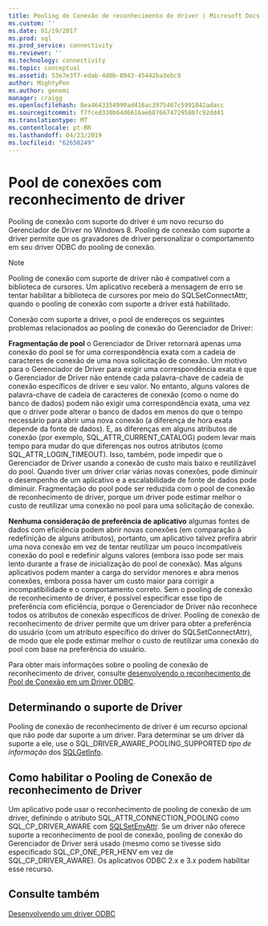 ```yaml
---
title: Pooling de Conexão de reconhecimento de driver | Microsoft Docs
ms.custom: ''
ms.date: 01/19/2017
ms.prod: sql
ms.prod_service: connectivity
ms.reviewer: ''
ms.technology: connectivity
ms.topic: conceptual
ms.assetid: 53e7e3f7-edab-4d0b-8943-45442ba3ebc9
author: MightyPen
ms.author: genemi
manager: craigg
ms.openlocfilehash: 8ea4643354990ad416ac3975467c5991842adacc
ms.sourcegitcommit: f7fced330b64d6616aeb8766747295807c92dd41
ms.translationtype: MT
ms.contentlocale: pt-BR
ms.lasthandoff: 04/23/2019
ms.locfileid: "62658249"
---
```

# <a name="driver-aware-connection-pooling"></a>Pool de conexões com reconhecimento de driver
Pooling de conexão com suporte do driver é um novo recurso do Gerenciador de Driver no Windows 8. Pooling de conexão com suporte a driver permite que os gravadores de driver personalizar o comportamento em seu driver ODBC do pooling de conexão.  
  
> [!NOTE]  
>  Pooling de conexão com suporte de driver não é compatível com a biblioteca de cursores. Um aplicativo receberá a mensagem de erro se tentar habilitar a biblioteca de cursores por meio do SQLSetConnectAttr, quando o pooling de conexão com suporte a driver está habilitado.  
  
 Conexão com suporte a driver, o pool de endereços os seguintes problemas relacionados ao pooling de conexão do Gerenciador de Driver:  
  
 **Fragmentação de pool** o Gerenciador de Driver retornará apenas uma conexão do pool se for uma correspondência exata com a cadeia de caracteres de conexão de uma nova solicitação de conexão.  Um motivo para o Gerenciador de Driver para exigir uma correspondência exata é que o Gerenciador de Driver não entende cada palavra-chave de cadeia de conexão específicos de driver e seu valor.  No entanto, alguns valores de palavra-chave de cadeia de caracteres de conexão (como o nome do banco de dados) podem não exigir uma correspondência exata, uma vez que o driver pode alterar o banco de dados em menos do que o tempo necessário para abrir uma nova conexão (a diferença de hora exata depende da fonte de dados). E, as diferenças em alguns atributos de conexão (por exemplo, SQL_ATTR_CURRENT_CATALOG) podem levar mais tempo para mudar do que diferenças nos outros atributos (como SQL_ATTR_LOGIN_TIMEOUT). Isso, também, pode impedir que o Gerenciador de Driver usando a conexão de custo mais baixo e reutilizável do pool. Quando tiver um driver criar várias novas conexões, pode diminuir o desempenho de um aplicativo e a escalabilidade de fonte de dados pode diminuir. Fragmentação do pool pode ser reduzida com o pool de conexão de reconhecimento de driver, porque um driver pode estimar melhor o custo de reutilizar uma conexão no pool para uma solicitação de conexão.  
  
 **Nenhuma consideração de preferência de aplicativo** algumas fontes de dados com eficiência podem abrir novas conexões (em comparação à redefinição de alguns atributos), portanto, um aplicativo talvez prefira abrir uma nova conexão em vez de tentar reutilizar um pouco incompatíveis conexão do pool e redefinir alguns valores (embora isso pode ser mais lento durante a frase de inicialização do pool de conexão). Mas alguns aplicativos podem manter a carga do servidor menores e abra menos conexões, embora possa haver um custo maior para corrigir a incompatibilidade e o comportamento correto. Sem o pooling de conexão de reconhecimento de driver, é possível especificar esse tipo de preferência com eficiência, porque o Gerenciador de Driver não reconhece todos os atributos de conexão específicos de driver. Pooling de conexão de reconhecimento de driver permite que um driver para obter a preferência do usuário (com um atributo específico do driver do SQLSetConnectAttr), de modo que ele pode estimar melhor o custo de reutilizar uma conexão do pool com base na preferência do usuário.  
  
 Para obter mais informações sobre o pooling de conexão de reconhecimento de driver, consulte [desenvolvendo o reconhecimento de Pool de Conexão em um Driver ODBC](../../../odbc/reference/develop-driver/developing-connection-pool-awareness-in-an-odbc-driver.md).  
  
## <a name="determining-driver-support"></a>Determinando o suporte de Driver  
 Pooling de conexão de reconhecimento de driver é um recurso opcional que não pode dar suporte a um driver. Para determinar se um driver dá suporte a ele, use o SQL_DRIVER_AWARE_POOLING_SUPPORTED *tipo de informação* dos [SQLGetInfo](../../../odbc/reference/syntax/sqlgetinfo-function.md).  
  
## <a name="how-to-enable-driver-aware-connection-pooling"></a>Como habilitar o Pooling de Conexão de reconhecimento de Driver  
 Um aplicativo pode usar o reconhecimento de pooling de conexão de um driver, definindo o atributo SQL_ATTR_CONNECTION_POOLING como SQL_CP_DRIVER_AWARE com [SQLSetEnvAttr](../../../odbc/reference/syntax/sqlsetenvattr-function.md). Se um driver não oferece suporte a reconhecimento de pool de conexão, pooling de conexão do Gerenciador de Driver será usado (mesmo como se tivesse sido especificado SQL_CP_ONE_PER_HENV em vez de SQL_CP_DRIVER_AWARE). Os aplicativos ODBC 2.x e 3.x podem habilitar esse recurso.  
  
## <a name="see-also"></a>Consulte também  
 [Desenvolvendo um driver ODBC](../../../odbc/reference/develop-driver/developing-an-odbc-driver.md)
